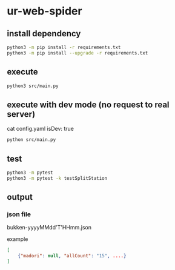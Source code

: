 # ur-web-spider

## install dependency

```bash
python3 -m pip install -r requirements.txt
python3 -m pip install --upgrade -r requirements.txt
```

## execute

```bash
python3 src/main.py
```

## execute with dev mode (no request to real server)

cat config.yaml
isDev: true

```bash
python src/main.py
```

## test

```bash
python3 -m pytest
python3 -m pytest -k testSplitStation
```

## output

### json file

bukken-yyyyMMdd'T'HHmm.json

example

```json
[
    {"madori": null, "allCount": "15", ....}
]
```
